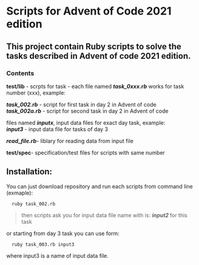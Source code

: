 # Scripts for Advent of Code 2021 edition
## This project contain Ruby scripts to solve the tasks described in Advent of code 2021 edition.

### **Contents**

 ****test/lib**** - scrpts for task - each file named ****<em>task_0xxx.rb</em>**** works for task number (xxx), example:  
 
**<em>task_002.rb</em>** - script for first task in day 2 in Advent of code  
 **<em>task_002a.rb</em>** - script for second task in day 2 in Advent of code  
 
 files named **<em>inputx</em>**, input data files for exact day task, example:  
 **<em>input3</em>** - input data file for tasks of day 3  
 
 **<em>read_file.rb</em>**- liblary for reading data from input file

**test/spec**- specification/test files for scripts with same number

## Installation:

You can just download repository and run each scripts from command line (exmaple):

      ruby task_002.rb
      
   > then scripts ask you for input data file name with is: **<em> input2 </em>**  for this task  
      
   or starting from day 3 task you can use form:
      
      ruby task_003.rb input3

   where input3 is a name of input data file.
